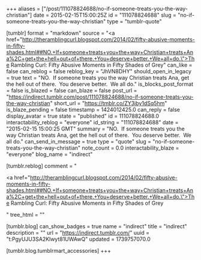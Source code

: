 +++
aliases = ["/post/111078824688/no-if-someone-treats-you-the-way-christian"]
date = 2015-02-15T15:00:25Z
id = "111078824688"
slug = "no-if-someone-treats-you-the-way-christian"
type = "tumblr-quote"

[tumblr]
format = "markdown"
source = "<a href=\"http://theramblingcurl.blogspot.com/2014/02/fifty-abusive-moments-in-fifty-shades.html##NO.+If+someone+treats+you+the+way+Christian+treats+Ana%2C+get+the+hell+out+of+there.+You+deserve+better.+We+all+do.\">The Rambling Curl: Fifty Abusive Moments in Fifty Shades of Grey</a>"
can_like = false
can_reblog = false
reblog_key = "JhVN8DHY"
should_open_in_legacy = true
text = "NO.  If someone treats you the way Christian treats Ana, get the hell out of there.  You deserve better.  We all do."
is_blocks_post_format = false
is_blazed = false
can_blaze = false
post_url = "https://indirect.tumblr.com/post/111078824688/no-if-someone-treats-you-the-way-christian"
short_url = "https://tmblr.co/ZY3jby1dSq5hm"
is_blaze_pending = false
timestamp = 1424012425.0
can_reply = false
display_avatar = true
state = "published"
id = 111078824688.0
interactability_reblog = "everyone"
id_string = "111078824688"
date = "2015-02-15 15:00:25 GMT"
summary = "NO.  If someone treats you the way Christian treats Ana, get the hell out of there.  You deserve better.  We all do."
can_send_in_message = true
type = "quote"
slug = "no-if-someone-treats-you-the-way-christian"
note_count = 0.0
interactability_blaze = "everyone"
blog_name = "indirect"

[tumblr.reblog]
comment = "<p><a href=\"http://theramblingcurl.blogspot.com/2014/02/fifty-abusive-moments-in-fifty-shades.html##NO.+If+someone+treats+you+the+way+Christian+treats+Ana%2C+get+the+hell+out+of+there.+You+deserve+better.+We+all+do.\">The Rambling Curl: Fifty Abusive Moments in Fifty Shades of Grey</a></p>"
tree_html = ""

[tumblr.blog]
can_show_badges = true
name = "indirect"
title = "indirect"
description = ""
url = "https://indirect.tumblr.com/"
uuid = "t:PgyUJU3SA2Klwyt81UWAwQ"
updated = 1739757070.0

[tumblr.blog.tumblrmart_accessories]
+++
